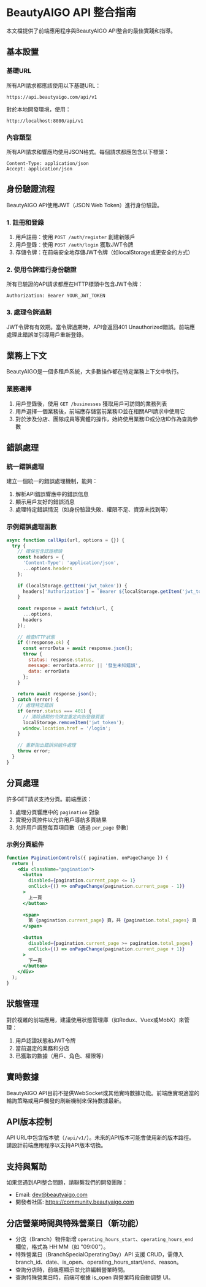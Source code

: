 # BeautyAIGO API 整合指南

本文檔提供了前端應用程序與BeautyAIGO API整合的最佳實踐和指導。

## 基本設置

### 基礎URL
所有API請求都應該使用以下基礎URL：

```
https://api.beautyaigo.com/api/v1
```

對於本地開發環境，使用：

```
http://localhost:8080/api/v1
```

### 內容類型
所有API請求和響應均使用JSON格式。每個請求都應包含以下標頭：

```
Content-Type: application/json
Accept: application/json
```

## 身份驗證流程

BeautyAIGO API使用JWT（JSON Web Token）進行身份驗證。

### 1. 註冊和登錄

1. 用戶註冊：使用 `POST /auth/register` 創建新賬戶
2. 用戶登錄：使用 `POST /auth/login` 獲取JWT令牌
3. 存儲令牌：在前端安全地存儲JWT令牌（如localStorage或更安全的方式）

### 2. 使用令牌進行身份驗證

所有已驗證的API請求都應在HTTP標頭中包含JWT令牌：

```
Authorization: Bearer YOUR_JWT_TOKEN
```

### 3. 處理令牌過期

JWT令牌有有效期。當令牌過期時，API會返回401 Unauthorized錯誤。前端應處理此錯誤並引導用戶重新登錄。

## 業務上下文

BeautyAIGO是一個多租戶系統，大多數操作都在特定業務上下文中執行。

### 業務選擇

1. 用戶登錄後，使用 `GET /businesses` 獲取用戶可訪問的業務列表
2. 用戶選擇一個業務後，前端應存儲當前業務ID並在相關API請求中使用它
3. 對於涉及分店、團隊成員等實體的操作，始終使用業務ID或分店ID作為查詢參數

## 錯誤處理

### 統一錯誤處理

建立一個統一的錯誤處理機制，能夠：

1. 解析API錯誤響應中的錯誤信息
2. 顯示用戶友好的錯誤消息
3. 處理特定錯誤情況（如身份驗證失敗、權限不足、資源未找到等）

### 示例錯誤處理函數

```javascript
async function callApi(url, options = {}) {
  try {
    // 確保包含認證標頭
    const headers = {
      'Content-Type': 'application/json',
      ...options.headers
    };
    
    if (localStorage.getItem('jwt_token')) {
      headers['Authorization'] = `Bearer ${localStorage.getItem('jwt_token')}`;
    }
    
    const response = await fetch(url, {
      ...options,
      headers
    });
    
    // 檢查HTTP狀態
    if (!response.ok) {
      const errorData = await response.json();
      throw {
        status: response.status,
        message: errorData.error || '發生未知錯誤',
        data: errorData
      };
    }
    
    return await response.json();
  } catch (error) {
    // 處理特定錯誤
    if (error.status === 401) {
      // 清除過期的令牌並重定向到登錄頁面
      localStorage.removeItem('jwt_token');
      window.location.href = '/login';
    }
    
    // 重新拋出錯誤供組件處理
    throw error;
  }
}
```

## 分頁處理

許多GET請求支持分頁。前端應該：

1. 處理分頁響應中的 `pagination` 對象
2. 實現分頁控件以允許用戶導航多頁結果
3. 允許用戶調整每頁項目數（通過 `per_page` 參數）

### 示例分頁組件

```jsx
function PaginationControls({ pagination, onPageChange }) {
  return (
    <div className="pagination">
      <button 
        disabled={pagination.current_page <= 1}
        onClick={() => onPageChange(pagination.current_page - 1)}
      >
        上一頁
      </button>
      
      <span>
        第 {pagination.current_page} 頁，共 {pagination.total_pages} 頁
      </span>
      
      <button 
        disabled={pagination.current_page >= pagination.total_pages}
        onClick={() => onPageChange(pagination.current_page + 1)}
      >
        下一頁
      </button>
    </div>
  );
}
```

## 狀態管理

對於複雜的前端應用，建議使用狀態管理庫（如Redux、Vuex或MobX）來管理：

1. 用戶認證狀態和JWT令牌
2. 當前選定的業務和分店
3. 已獲取的數據（用戶、角色、權限等）

## 實時數據

BeautyAIGO API目前不提供WebSocket或其他實時數據功能。前端應實現適當的輪詢策略或用戶觸發的刷新機制來保持數據最新。

## API版本控制

API URL中包含版本號（`/api/v1/`）。未來的API版本可能會使用新的版本路徑。請設計前端應用程序以支持API版本切換。

## 支持與幫助

如果您遇到API整合問題，請聯繫我們的開發團隊：

- Email: dev@beautyaigo.com
- 開發者社區: https://community.beautyaigo.com

## 分店營業時間與特殊營業日（新功能）

- 分店（Branch）物件新增 `operating_hours_start`、`operating_hours_end` 欄位，格式為 HH:MM（如 "09:00"）。
- 特殊營業日（BranchSpecialOperatingDay）API 支援 CRUD，需傳入 branch_id、date、is_open、operating_hours_start/end、reason。
- 查詢分店時，前端應顯示並允許編輯營業時間。
- 查詢特殊營業日時，前端可根據 is_open 與營業時段自動調整 UI。 
